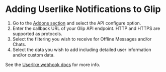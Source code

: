Adding Userlike Notifications to Glip
=====================================

1. Go to the [Addons section](https://www.userlike.com/en/dashboard/config/addon/overview) and select the API configure option.
1. Enter the callback URL of your Glip API endpoint. HTTP and HTTPS are supported as protocols.
1. Select the filtering you wish to receive for Offline Messages and/or Chats.
1. Select the data you wish to add including detailed user information and/or custom data.

See the [Userlike webhook docs](https://www.userlike.com/en/public/tutorial/addon/api) for more info.
